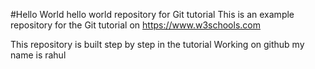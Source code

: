 #Hello World
hello world repository for Git tutorial 
This is an example repository for the Git tutorial on https://www.w3schools.com

This repository is built step by step in the tutorial
Working on github
my name is rahul
